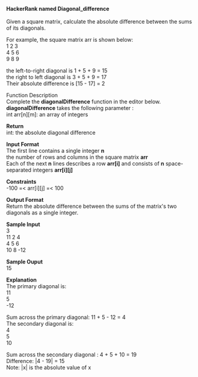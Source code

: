 **HackerRank named Diagonal_difference**<br/><br/>
Given a square matrix, calculate the absolute difference between the sums of its diagonals.<br/>

For example, the square matrix arr is shown below:<br/>
1 2 3<br/>
4 5 6<br/>
9 8 9 <br/>

the left-to-right diagonal is 1 + 5 + 9 = 15 <br/>
the right to left diagonal is 3 + 5 + 9 = 17 <br/>
Their absolute difference is [15 - 17] = 2<br/>

Function Description<br/>
Complete the **diagonalDifference** function in the editor below.<br/>
**diagonalDifference** takes the following parameter :<br/>
int arr[n][m]: an array of integers<br/>

**Return**<br/>
int: the absolute diagonal difference<br/>

**Input Format**<br/>
The first line contains a single integer **n** <br/>
the number of rows and columns in the square matrix **arr**<br/>
Each of the next **n** lines describes a row **arr[i]** and consists of **n** space-separated integers **arr[i][j]**

**Constraints**<br/>
-100 =< arr[i][j] =< 100<br/>

**Output Format**<br/>
Return the absolute difference between the sums of the matrix's two diagonals as a single integer.<br/>

**Sample Input**<br/>
3<br/>
11 2   4<br/>
4  5   6<br/>
10 8 -12<br/>

**Sample Ouput**<br/>
15<br/>

**Explanation**<br/>
The primary diagonal is:<br/>
11<br/>
  5<br/>
    -12<br/>

Sum across the primary diagonal: 11 + 5 - 12 =  4 <br/>
The secondary diagonal is: <br/>
     4<br/>
    5<br/>
10<br/>

Sum across the secondary diagonal : 4 + 5 + 10 = 19<br/>
Difference: |4 - 19| = 15<br/>
Note: |x| is the absolute value of x

